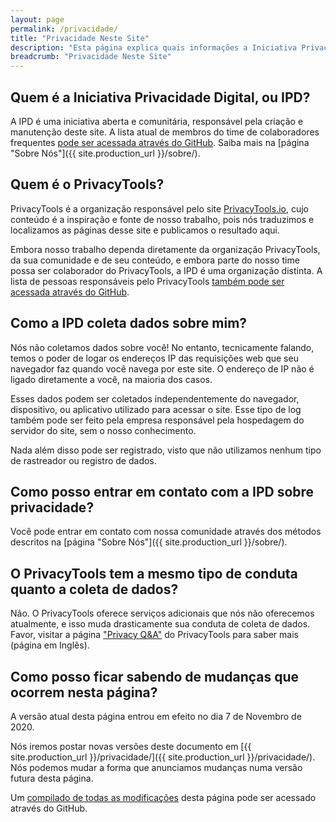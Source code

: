 ```yaml
---
layout: page
permalink: /privacidade/
title: "Privacidade Neste Site"
description: "Esta página explica quais informações a Iniciativa Privacidade Digital e entidades relacionadas coletam sobre seus usuários, o que é feito com essas informações, entre outras coisas."
breadcrumb: "Privacidade Neste Site"
---
```


## Quem é a Iniciativa Privacidade Digital, ou IPD?

A IPD é uma iniciativa aberta e comunitária, responsável pela criação e manutenção deste site. A lista atual de membros do time de colaboradores frequentes [pode ser acessada através do GitHub](https://github.com/orgs/PrivacidadeDigital/people). Saiba mais na [página "Sobre Nós"]({{ site.production_url }}/sobre/).

## Quem é o PrivacyTools?

PrivacyTools é a organização responsável pelo site <a href="https://www.privacytools.io/">PrivacyTools.io</a>, cujo conteúdo é a inspiração e fonte de nosso trabalho, pois nós traduzimos e localizamos as páginas desse site e publicamos o resultado aqui.

Embora nosso trabalho dependa diretamente da organização PrivacyTools, da sua comunidade e de seu conteúdo, e embora parte do nosso time possa ser colaborador do PrivacyTools, a IPD é uma organização distinta. A lista de pessoas responsáveis pelo PrivacyTools [também pode ser acessada através do GitHub](https://github.com/orgs/privacytools/people).

## Como a IPD coleta dados sobre mim?

Nós não coletamos dados sobre você! No entanto, tecnicamente falando, temos o poder de logar os endereços IP das requisições web que seu navegador faz quando você navega por este site. O endereço de IP não é ligado diretamente a você, na maioria dos casos.

Esses dados podem ser coletados independentemente do navegador, dispositivo, ou aplicativo utilizado para acessar o site. Esse tipo de log também pode ser feito pela empresa responsável pela hospedagem do servidor do site, sem o nosso conhecimento.

Nada além disso pode ser registrado, visto que não utilizamos nenhum tipo de rastreador ou registro de dados.

## Como posso entrar em contato com a IPD sobre privacidade?

Você pode entrar em contato com nossa comunidade através dos métodos descritos na [página "Sobre Nós"]({{ site.production_url }}/sobre/).

## O PrivacyTools tem a mesmo tipo de conduta quanto a coleta de dados?

Não. O PrivacyTools oferece serviços adicionais que nós não oferecemos atualmente, e isso muda drasticamente sua conduta de coleta de dados. Favor, visitar a página ["Privacy Q&A"](https://www.privacytools.io/privacy/) do PrivacyTools para saber mais (página em Inglês).

## Como posso ficar sabendo de mudanças que ocorrem nesta página?

A versão atual desta página entrou em efeito no dia 7 de Novembro de 2020.

Nós iremos postar novas versões deste documento em [{{ site.production_url }}/privacidade/]({{ site.production_url }}/privacidade/). Nós podemos mudar a forma que anunciamos mudanças numa versão futura desta página.

Um [compilado de todas as modificações](https://github.com/PrivacidadeDigital/privacidade.digital/commits/master/pages/privacy.md) desta página pode ser acessado através do GitHub.
